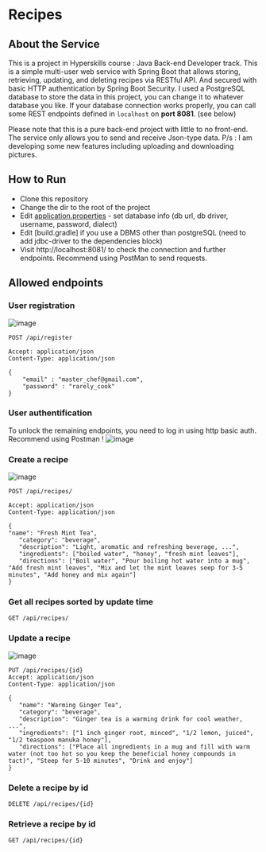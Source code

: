 # Recipes 

## About the Service

This is a project in Hyperskills course : Java Back-end Developer track.
This is a simple multi-user web service with Spring Boot that allows storing, retrieving, updating, and deleting recipes via RESTful API. And secured with basic HTTP authentication by Spring Boot Security. I used a PostgreSQL database to store the data in this project, you can change it to whatever database you like. If your database connection works properly, you can call some REST endpoints defined in ```localhost``` on **port 8081**. (see below)

Please note that this is a pure back-end project with little to no front-end. The service only allows you to send and receive Json-type data.
P/s : I am developing some new features including uploading and downloading pictures.
## How to Run 

* Clone this repository
* Change the dir to the root of the project
* Edit [application.properties](src/main/resources/application.properties) - set database info (db url, db driver, username, password, dialect)
* Edit [build.gradle] if you use a DBMS other than postgreSQL (need to add jdbc-driver to the dependencies block)
* Visit http://localhost:8081/ to check the connection and further endpoints. Recommend using PostMan to send requests.

## Allowed endpoints

### User registration
![image](https://user-images.githubusercontent.com/103060332/194550709-842d9404-eb25-4b09-8417-3773920a72d3.png)

```
POST /api/register

Accept: application/json
Content-Type: application/json

{
    "email" : "master_chef@gmail.com",
    "password" : "rarely_cook"
}
```

### User authentification


To unlock the remaining endpoints, you need to log in using http basic auth. Recommend using Postman !
![image](https://user-images.githubusercontent.com/103060332/194552656-918bcdb1-71cb-4539-8ead-9c3b333abfa9.png)



### Create a recipe
![image](https://user-images.githubusercontent.com/103060332/194550953-5b0ca866-1928-41b1-b6bc-0835eb8a7be1.png)

```
POST /api/recipes/

Accept: application/json
Content-Type: application/json

{
"name": "Fresh Mint Tea",
   "category": "beverage",
   "description": "Light, aromatic and refreshing beverage, ...",
   "ingredients": ["boiled water", "honey", "fresh mint leaves"],
   "directions": ["Boil water", "Pour boiling hot water into a mug", "Add fresh mint leaves", "Mix and let the mint leaves seep for 3-5 minutes", "Add honey and mix again"]
}
```

### Get all recipes sorted by update time

```
GET /api/recipes/
```

### Update a recipe
![image](https://user-images.githubusercontent.com/103060332/194551091-3a0336fd-b78c-4e00-a787-447ae1fc2b68.png)

```
PUT /api/recipes/{id}
Accept: application/json
Content-Type: application/json

{
   "name": "Warming Ginger Tea",
   "category": "beverage",
   "description": "Ginger tea is a warming drink for cool weather, ...",
   "ingredients": ["1 inch ginger root, minced", "1/2 lemon, juiced", "1/2 teaspoon manuka honey"],
   "directions": ["Place all ingredients in a mug and fill with warm water (not too hot so you keep the beneficial honey compounds in tact)", "Steep for 5-10 minutes", "Drink and enjoy"]
}
```

### Delete a recipe by id

```
DELETE /api/recipes/{id}
```

### Retrieve a recipe by id

```
GET /api/recipes/{id}
```

